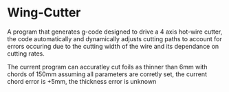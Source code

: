 # Wing-Cutter
A program that generates g-code designed to drive a 4 axis hot-wire cutter, the code automatically and dynamically adjusts cutting paths to account for errors occuring due to the cutting width of the wire and its dependance on cutting rates.

The current program can accuratley cut foils as thinner than 6mm with chords of 150mm assuming all parameters are corretly set, the current chord error is +5mm, the thickness error is unknown 
